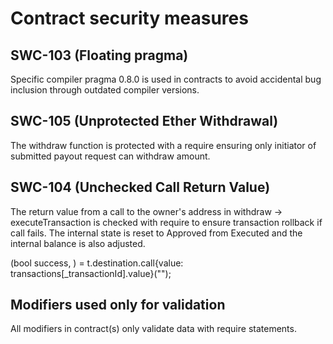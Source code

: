 # Contract security measures

## SWC-103 (Floating pragma)

Specific compiler pragma 0.8.0 is used in contracts to avoid accidental bug inclusion through outdated compiler versions.

## SWC-105 (Unprotected Ether Withdrawal)

The withdraw function is protected with a require ensuring only initiator of submitted payout request can withdraw amount.

## SWC-104 (Unchecked Call Return Value)

The return value from a call to the owner's address in withdraw -> executeTransaction is checked with require to ensure transaction rollback if call fails. The internal state is reset to Approved from Executed and the internal balance is also adjusted.

(bool success, ) = t.destination.call{value: transactions[_transactionId].value}("");

## Modifiers used only for validation

All modifiers in contract(s) only validate data with require statements.
